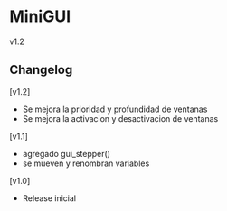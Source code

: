 # MiniGUI
v1.2

## Changelog

[v1.2]

 - Se mejora la prioridad y profundidad de ventanas
 - Se mejora la activacion y desactivacion de ventanas

[v1.1]

 - agregado gui_stepper()
 - se mueven y renombran variables

[v1.0]

 - Release inicial
 
